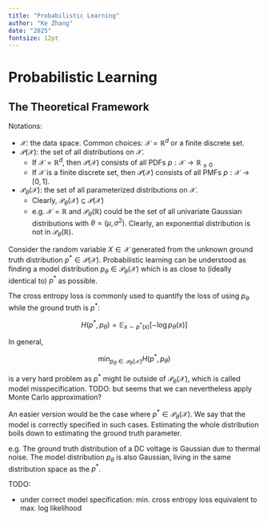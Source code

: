 ```yaml
---
title: "Probabilistic Learning"
author: "Ke Zhang"
date: "2025"
fontsize: 12pt
---
```


# Probabilistic Learning

## The Theoretical Framework

Notations:

* $\mathcal X$: the data space. Common choices: $\mathcal X = \mathbb R^d$ or a finite discrete set.
* $\mathcal P(\mathcal X)$: the set of all distributions on $\mathcal X$.
  * If $\mathcal X = \mathbb R^d$, then $\mathcal P(\mathcal X)$ consists of all PDFs $p: \mathcal X \to \mathbb R_{\ge 0}$
  * If $\mathcal X$ is a finite discrete set, then $\mathcal P(\mathcal X)$ consists of all PMFs $p: \mathcal X \to [0,1]$.
* $\mathcal P_\theta(\mathcal X)$: the set of all parameterized distributions on $\mathcal X$.
  * Clearly, $\mathcal P_\theta(\mathcal X) \subseteq \mathcal P(\mathcal X)$
  * e.g. $\mathcal X=\mathbb R$ and $\mathcal P_\theta(\mathbb R)$ could be the set of all univariate Gaussian distributions with $\theta = (\mu, \sigma^2)$. Clearly, an exponential distribution is not in $\mathcal P_\theta(\mathbb R)$.

Consider the random variable $X\in\mathcal X$ generated from the unknown ground truth distribution $p^* \in\mathcal P(\mathcal X)$. Probabilistic learning can be understood as finding a model distribution $p_\theta \in \mathcal P_\theta(\mathcal X)$ which is as close to (ideally identical to) $p^*$ as possible.

The cross entropy loss is commonly used to quantify the loss of using $p_\theta$ while the ground truth is $p^*$:

$$
H(p^*, p_\theta) = \mathbb E_{x \sim p^*(x)} [-\log p_\theta(x)]
$$

In general,

$$
\min_{p_\theta \in \mathcal P_\theta(\mathcal X)} H(p^*, p_\theta)
$$

is a very hard problem as $p^*$ might lie outside of $\mathcal P_\theta(\mathcal X)$, which is called model misspecification. TODO: but seems that we can nevertheless apply Monte Carlo approximation?

An easier version would be the case where $p^* \in \mathcal P_\theta(\mathcal X)$. We say that the model is correctly specified in such cases. Estimating the whole distribution boils down to estimating the ground truth parameter.

e.g. The ground truth distribution of a DC voltage is Gaussian due to thermal noise. The model distribution $p_\theta$ is also Gaussian, living in the same distribution space as the $p^*$.

TODO:

* under correct model specification: min. cross entropy loss equivalent to max. log likelihood
